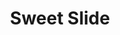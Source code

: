 ---
title: Sweet Slide
developer: Double Duck
image: SweetSlide.jpg
link: http://www.doubleduck.co/games/sweet-slide/
ios: https://itunes.apple.com/us/app/sweet-slide-cute-brain-teaser/id828415664
android: https://play.google.com/store/apps/details?id=co.doubleduck.sweetslide
featured: true
---